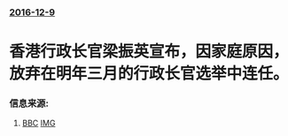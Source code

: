 ### [2016-12-9](/news/2016/12/9/index.md)

##### 
# 香港行政长官梁振英宣布，因家庭原因，放弃在明年三月的行政长官选举中连任。




### 信息来源:

1. [BBC](https://www.youtube.com/watch?v=1fWqGRqMTbQ) [IMG](https://i.ytimg.com/vi/1fWqGRqMTbQ/maxresdefault.jpg)
